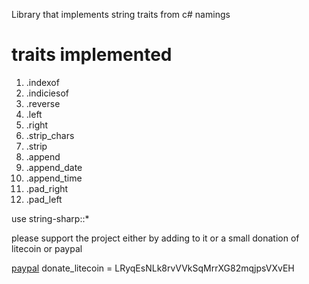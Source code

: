Library that implements string traits from c# namings

# traits implemented
1. .indexof
2. .indiciesof
3. .reverse
4. .left
5. .right
6. .strip_chars
7. .strip
8. .append
9. .append_date
10. .append_time
11. .pad_right
12. .pad_left

use string-sharp::*





please support the project either by adding to it or a small donation of litecoin or paypal

[paypal](https://www.paypal.com/donate/?business=A9BBJRDL8QG9J&no_recurring=0&item_name=support+for+open+source&currency_code=USD)
donate_litecoin = LRyqEsNLk8rvVVkSqMrrXG82mqjpsVXvEH 




